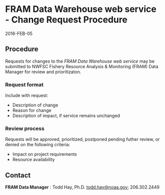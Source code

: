 # FRAM Data Warehouse web service - Change Request Procedure

2016-FEB-05

## Procedure

Requests for changes to the *FRAM Data Warehouse web service* may be submitted to NWFSC Fishery Resource Analysis & Monitoring (FRAM) Data Manager for review and prioritizaton.

### Request format
Include with request:
* Description of change
* Reason for change
* Description of impact, if service remains unchanged

### Review process
Requests will be approved, prioritized, postponed pending futher review, or denied on the following criteria:
* Impact on project requirements
* Resource availability

## Contact
__FRAM Data Manager__ : Todd Hay, Ph.D. <todd.hay@noaa.gov>; 206.302.2449
